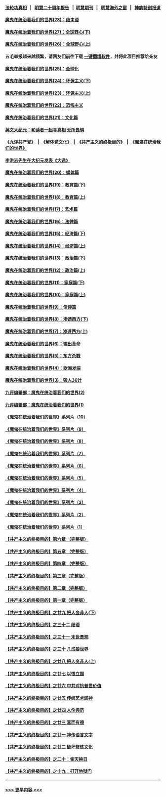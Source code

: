 #### [法轮功真相](https://github.com/gfw-breaker/truth/blob/master/README.md?t=0) &nbsp;&nbsp;|&nbsp;&nbsp; [明慧二十周年报告](https://github.com/gfw-breaker/mh-reports/blob/master/README.md?t=0) &nbsp;&nbsp;|&nbsp;&nbsp;[明慧期刊](https://github.com/gfw-breaker/mh-qikan) &nbsp;&nbsp;|&nbsp;&nbsp; [明慧海外之窗](https://github.com/gfw-breaker/mh-news/blob/master/README.md?t=0) &nbsp;&nbsp;|&nbsp;&nbsp; [神韵特别报道](https://github.com/gfw-breaker/mh-news/blob/master/shenyun.md?t=0)
#### [魔鬼在统治着我们的世界(28)：结束语](../pages/nsc422/n10936246.md?t=06211202) 
#### [魔鬼在统治着我们的世界(27)：全球野心(下)](../pages/nsc422/n10928319.md?t=06211202) 
#### [魔鬼在统治着我们的世界(26)：全球野心(上)](../pages/nsc422/n10900318.md?t=06211202) 
#### 五毛举报越来越频繁，请网友们前往下载 [一键翻墙软件](https://github.com/gfw-breaker/ssr-accounts)，并将此项目推荐给亲友
#### [魔鬼在统治着我们的世界(25)：全球化](../pages/nsc422/n10788205.md?t=06211202) 
#### [魔鬼在统治着我们的世界(24)：环保主义(下)](../pages/nsc422/n10695307.md?t=06211202) 
#### [魔鬼在统治着我们的世界(23)：环保主义(上)](../pages/nsc422/n10688613.md?t=06211202) 
#### [魔鬼在统治着我们的世界(22)：恐怖主义](../pages/nsc422/n10614727.md?t=06211202) 
#### [魔鬼在统治着我们的世界(21)：文化篇](../pages/nsc422/n10597706.md?t=06211202) 
#### [英文大纪元：和读者一起寻真相 无所畏惧](../pages/nsc422/n12542027.md?t=06211202) 
#### [《九评共产党》](https://github.com/begood0513/9ping.md/blob/master/README.md) &nbsp;|&nbsp; [《解体党文化》](../../../../jtdwh.md/blob/master/README.md)  &nbsp;|&nbsp; [《共产主义的终极目的》](../../../../gczydzjmd.md/blob/master/README.md) &nbsp;|&nbsp; [《魔鬼在统治我们的世界》](../../../../mgztzwmdsj.md/blob/master/README.md) 
#### [李洪志先生在大纪元发表《大选》](../pages/nsc422/n12534746.md?t=06211202) 
#### [魔鬼在统治着我们的世界(20)：媒体篇](../pages/nsc422/n10586579.md?t=06211202) 
#### [魔鬼在统治着我们的世界(19)：教育篇(下)](../pages/nsc422/n10564808.md?t=06211202) 
#### [魔鬼在统治着我们的世界(18)：教育篇(上)](../pages/nsc422/n10526970.md?t=06211202) 
#### [魔鬼在统治着我们的世界(17)：艺术篇](../pages/nsc422/n10499093.md?t=06211202) 
#### [魔鬼在统治着我们的世界(16)：法律篇](../pages/nsc422/n10485969.md?t=06211202) 
#### [魔鬼在统治着我们的世界(15)：经济篇(下)](../pages/nsc422/n10469975.md?t=06211202) 
#### [魔鬼在统治着我们的世界(14)：经济篇(上)](../pages/nsc422/n10457370.md?t=06211202) 
#### [魔鬼在统治着我们的世界(13)：政治篇(下)](../pages/nsc422/n10448270.md?t=06211202) 
#### [魔鬼在统治着我们的世界(12)：政治篇(上)](../pages/nsc422/n10444576.md?t=06211202) 
#### [魔鬼在统治着我们的世界(11)：家庭篇(下)](../pages/nsc422/n10440961.md?t=06211202) 
#### [魔鬼在统治着我们的世界(10)：家庭篇(上)](../pages/nsc422/n10435448.md?t=06211202) 
#### [魔鬼在统治着我们的世界(9)：信仰篇](../pages/nsc422/n10432159.md?t=06211202) 
#### [魔鬼在统治着我们的世界(8)：渗透西方(下)](../pages/nsc422/n10429603.md?t=06211202) 
#### [魔鬼在统治着我们的世界(7)：渗透西方(上)](../pages/nsc422/n10426013.md?t=06211202) 
#### [魔鬼在统治着我们的世界(6)：输出革命](../pages/nsc422/n10421536.md?t=06211202) 
#### [魔鬼在统治着我们的世界(5)：东方杀戮](../pages/nsc422/n10417707.md?t=06211202) 
#### [魔鬼在统治着我们的世界(4)：欧洲发端](../pages/nsc422/n10414890.md?t=06211202) 
#### [魔鬼在统治着我们的世界(3)：毁人36计](../pages/nsc422/n10411583.md?t=06211202) 
#### [九评编辑部：魔鬼在统治着我们的世界(2)](../pages/nsc422/n10410036.md?t=06211202) 
#### [九评编辑部：魔鬼在统治着我们的世界(1)](../pages/nsc422/n10406825.md?t=06211202) 
#### [《魔鬼在统治着我们的世界》系列片（10）](../pages/nsc422/n12292670.md?t=06211202) 
#### [《魔鬼在统治着我们的世界》系列片（9）](../pages/nsc422/n12290859.md?t=06211202) 
#### [《魔鬼在统治着我们的世界》系列片（8）](../pages/nsc422/n12287445.md?t=06211202) 
#### [《魔鬼在统治着我们的世界》系列片（7）](../pages/nsc422/n12283425.md?t=06211202) 
#### [《魔鬼在统治着我们的世界》系列片（6）](../pages/nsc422/n12282314.md?t=06211202) 
#### [《魔鬼在统治着我们的世界》系列片（5）](../pages/nsc422/n12281419.md?t=06211202) 
#### [《魔鬼在统治着我们的世界》系列片（4）](../pages/nsc422/n12274024.md?t=06211202) 
#### [《魔鬼在统治着我们的世界》系列片（3）](../pages/nsc422/n12271322.md?t=06211202) 
#### [《魔鬼在统治着我们的世界》系列片（2）](../pages/nsc422/n12269049.md?t=06211202) 
#### [《魔鬼在统治着我们的世界》系列片（1）](../pages/nsc422/n12267575.md?t=06211202) 
#### [【共产主义的终极目的】第六章 （完整版）](../pages/nsc422/n11428913.md?t=06211202) 
#### [【共产主义的终极目的】第五章 （完整版）](../pages/nsc422/n11428912.md?t=06211202) 
#### [【共产主义的终极目的】第四章 （完整版）](../pages/nsc422/n11428907.md?t=06211202) 
#### [【共产主义的终极目的】第三章（完整版）](../pages/nsc422/n11428848.md?t=06211202) 
#### [【共产主义的终极目的】第二章（完整版）](../pages/nsc422/n11428831.md?t=06211202) 
#### [【共产主义的终极目的】第一章（完整版）](../pages/nsc422/n11417651.md?t=06211202) 
#### [【共产主义的终极目的】之廿九 把人变非人(下)](../pages/nsc422/n11344140.md?t=06211202) 
#### [【共产主义的终极目的】之三十二 结语](../pages/nsc422/n11360535.md?t=06211202) 
#### [【共产主义的终极目的】之三十一 末世景观](../pages/nsc422/n11351129.md?t=06211202) 
#### [【共产主义的终极目的】之三十 几成狼世界](../pages/nsc422/n11348280.md?t=06211202) 
#### [【共产主义的终极目的】之廿八 把人变非人(上)](../pages/nsc422/n11340492.md?t=06211202) 
#### [【共产主义的终极目的】之廿七 以恨立国](../pages/nsc422/n11336944.md?t=06211202) 
#### [【共产主义的终极目的】之廿六 中共对抗普世价值](../pages/nsc422/n11324785.md?t=06211202) 
#### [【共产主义的终极目的】之廿五 传统艺术颂神](../pages/nsc422/n11296396.md?t=06211202) 
#### [【共产主义的终极目的】之廿四 人伦典范](../pages/nsc422/n11296397.md?t=06211202) 
#### [【共产主义的终极目的】之廿三 富而有德](../pages/nsc422/n11283598.md?t=06211202) 
#### [【共产主义的终极目的】之廿一 神传语言文字](../pages/nsc422/n11263265.md?t=06211202) 
#### [【共产主义的终极目的】之廿二 破坏修炼文化](../pages/nsc422/n11245728.md?t=06211202) 
#### [【共产主义的终极目的】之二十：偷天换日](../pages/nsc422/n11238846.md?t=06211202) 
#### [【共产主义的终极目的】之十九：打开地狱门](../pages/nsc422/n11206376.md?t=06211202) 

----
#### [ >>> 更早内容 <<< ](../indexes/nsc422-earlier.md)
